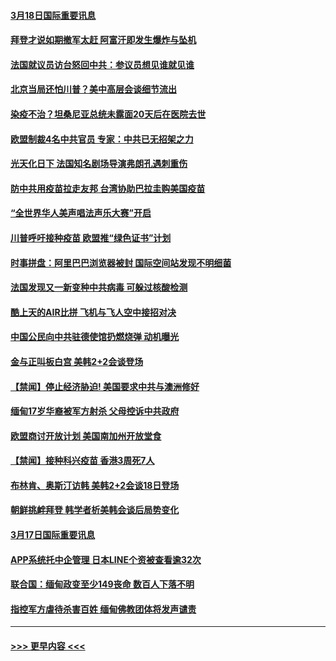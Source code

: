 #### [3月18日国际重要讯息](../pages/prog202/a103076087.md?t=03182001) 
#### [拜登才说如期撤军太赶 阿富汗即发生爆炸与坠机](../pages/prog202/a103076048.md?t=03182001) 
#### [法国就议员访台怒回中共：参议员想见谁就见谁](../pages/prog202/a103076032.md?t=03182001) 
#### [北京当局还怕川普？美中高层会谈细节流出](../pages/prog202/a103076018.md?t=03182001) 
#### [染疫不治？坦桑尼亚总统未露面20天后在医院去世](../pages/prog202/a103075917.md?t=03182001) 
#### [欧盟制裁4名中共官员 专家：中共已无招架之力](../pages/prog202/a103075907.md?t=03182001) 
#### [光天化日下 法国知名剧场导演弗朗孔遇刺重伤](../pages/prog202/a103075898.md?t=03182001) 
#### [防中共用疫苗拉走友邦 台湾协助巴拉圭购美国疫苗](../pages/prog202/a103075778.md?t=03182001) 
#### [“全世界华人美声唱法声乐大赛”开启](../pages/prog202/a103075820.md?t=03182001) 
#### [川普呼吁接种疫苗 欧盟推“绿色证书”计划](../pages/prog202/a103075810.md?t=03182001) 
#### [时事拼盘：阿里巴巴浏览器被封 国际空间站发现不明细菌](../pages/prog202/a103075814.md?t=03182001) 
#### [法国发现又一新变种中共病毒 可躲过核酸检测](../pages/prog202/a103075763.md?t=03182001) 
#### [酷上天的AIR比拼  飞机与飞人空中接招对决](../pages/prog202/a103075788.md?t=03182001) 
#### [中国公民向中共驻德使馆扔燃烧弹 动机曝光](../pages/prog202/a103075734.md?t=03182001) 
#### [金与正叫板白宫 美韩2+2会谈登场](../pages/prog202/a103075680.md?t=03182001) 
#### [【禁闻】停止经济胁迫!  美国要求中共与澳洲修好](../pages/prog202/a103075637.md?t=03182001) 
#### [缅甸17岁华裔被军方射杀 父母控诉中共政府](../pages/prog202/a103075641.md?t=03182001) 
#### [欧盟商讨开放计划 美国南加州开放堂食](../pages/prog202/a103075633.md?t=03182001) 
#### [【禁闻】接种科兴疫苗 香港3周死7人](../pages/prog202/a103075602.md?t=03182001) 
#### [布林肯、奥斯汀访韩 美韩2+2会谈18日登场](../pages/prog202/a103075581.md?t=03182001) 
#### [朝鲜挑衅拜登 韩学者析美韩会谈后局势变化](../pages/prog202/a103075430.md?t=03182001) 
#### [3月17日国际重要讯息](../pages/prog202/a103075428.md?t=03182001) 
#### [APP系统托中企管理 日本LINE个资被查看逾32次](../pages/prog202/a103075359.md?t=03182001) 
#### [联合国：缅甸政变至少149丧命 数百人下落不明](../pages/prog202/a103075349.md?t=03182001) 
#### [指控军方虐待杀害百姓 缅甸佛教团体将发声谴责](../pages/prog202/a103075343.md?t=03182001) 

----
#### [ >>> 更早内容 <<< ](../indexes/prog202-earlier.md)
